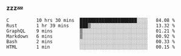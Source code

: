 ### zzz💤

<!--
**ArberSephirotheca/ArberSephirotheca** is a ✨ _special_ ✨ repository because its `README.md` (this file) appears on your GitHub profile.

Here are some ideas to get you started:

- 🌱 I’m currently learning Rust, Distributed System, and Database.
- 😄 Pronouns: He/Him
-->

<!--START_SECTION:waka-->

```text
C          10 hrs 30 mins  █████████████████████░░░░   84.08 %
Rust       1 hr 39 mins    ███▒░░░░░░░░░░░░░░░░░░░░░   13.32 %
GraphQL    9 mins          ▒░░░░░░░░░░░░░░░░░░░░░░░░   01.21 %
Markdown   6 mins          ▒░░░░░░░░░░░░░░░░░░░░░░░░   00.92 %
Bash       2 mins          ░░░░░░░░░░░░░░░░░░░░░░░░░   00.33 %
HTML       1 min           ░░░░░░░░░░░░░░░░░░░░░░░░░   00.15 %
```

<!--END_SECTION:waka-->
